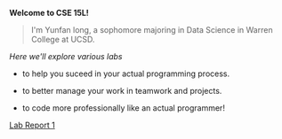 **Welcome to CSE 15L!**

> I'm Yunfan long, a sophomore majoring in Data Science in Warren College at UCSD.

*Here we'll explore various labs*
* to help you suceed in your actual programming process.

* to better manage your work in teamwork and projects.

* to code more professionally like an actual programmer!

[Lab Report 1](lab-report-1-week-2.html)